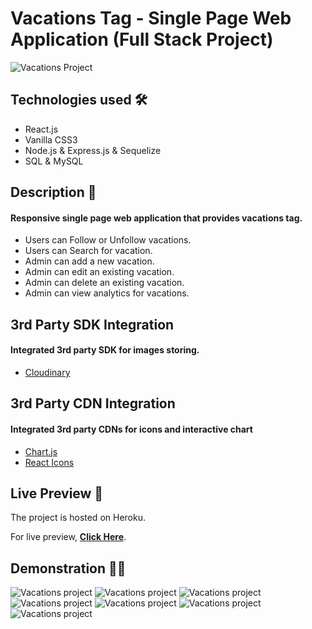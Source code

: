 # Vacations Tag - Single Page Web Application (Full Stack Project)

<img src='https://i.imgur.com/7OpU7pZ.png' alt='Vacations Project'>

## Technologies used 🛠️
* React.js
* Vanilla CSS3
* Node.js & Express.js & Sequelize
* SQL & MySQL

## Description 📝
#### Responsive single page web application that provides vacations tag.
- Users can Follow or Unfollow vacations.
- Users can Search for vacation.
- Admin can add a new vacation.
- Admin can edit an existing vacation.
- Admin can delete an existing vacation.
- Admin can view analytics for vacations.

## 3rd Party SDK Integration
#### Integrated 3rd party SDK for images storing.

- <a href='https://cloudinary.com/'>Cloudinary</a>

## 3rd Party CDN Integration
#### Integrated 3rd party CDNs for icons and interactive chart

- <a href='https://www.chartjs.org/'>Chart.js</a>
- <a href='https://react-icons.github.io/react-icons/'>React Icons</a>

## Live Preview 🔗
The project is hosted on Heroku.

For live preview, <strong><a href='https://travilgo.herokuapp.com/'>Click Here</a></strong>.

## Demonstration 🤹‍♂️
<img src='https://s6.gifyu.com/images/ezgif-5-2265e3d537fe.gif' alt='Vacations project'>

<img src='https://s6.gifyu.com/images/ezgif-5-3741b41da190.gif' alt='Vacations project'>

<img src='https://s6.gifyu.com/images/ezgif-6-fb0a3fb53d8d.gif' alt='Vacations project'>

<img src='https://s6.gifyu.com/images/ezgif-5-b6eed07fc9db.gif' alt='Vacations project'>

<img src='https://s6.gifyu.com/images/ezgif-5-abb8bbb6f864.gif' alt='Vacations project'>

<img src='https://s6.gifyu.com/images/ezgif-5-9986ff0f9eae.gif' alt='Vacations project'>

<img src='https://s6.gifyu.com/images/ezgif-5-d5e6f7722297.gif' alt='Vacations project'>
